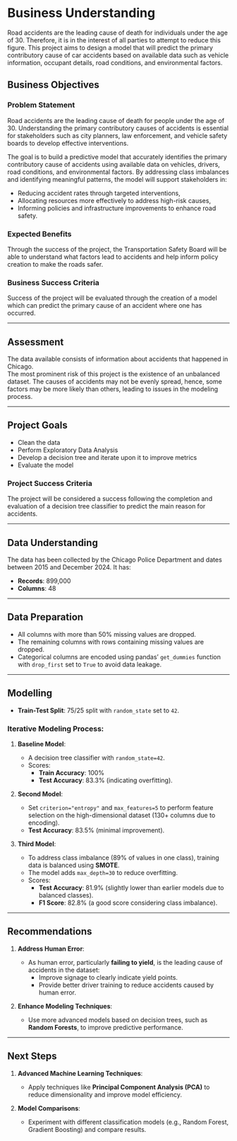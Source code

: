 # Business Understanding
Road accidents are the leading cause of death for individuals under the age of 30. Therefore, it is in the interest of all parties to attempt to reduce this figure. This project aims to design a model that will predict the primary contributory cause of car accidents based on available data such as vehicle information, occupant details, road conditions, and environmental factors.

## Business Objectives
### Problem Statement
Road accidents are the leading cause of death for people under the age of 30. Understanding the primary contributory causes of accidents is essential for stakeholders such as city planners, law enforcement, and vehicle safety boards to develop effective interventions.

The goal is to build a predictive model that accurately identifies the primary contributory cause of accidents using available data on vehicles, drivers, road conditions, and environmental factors. By addressing class imbalances and identifying meaningful patterns, the model will support stakeholders in:
- Reducing accident rates through targeted interventions,
- Allocating resources more effectively to address high-risk causes,
- Informing policies and infrastructure improvements to enhance road safety.

### Expected Benefits
Through the success of the project, the Transportation Safety Board will be able to understand what factors lead to accidents and help inform policy creation to make the roads safer.

### Business Success Criteria
Success of the project will be evaluated through the creation of a model which can predict the primary cause of an accident where one has occurred.

---

## Assessment
The data available consists of information about accidents that happened in Chicago.  
The most prominent risk of this project is the existence of an unbalanced dataset. The causes of accidents may not be evenly spread, hence, some factors may be more likely than others, leading to issues in the modeling process.

---

## Project Goals
- Clean the data
- Perform Exploratory Data Analysis
- Develop a decision tree and iterate upon it to improve metrics
- Evaluate the model

### Project Success Criteria
The project will be considered a success following the completion and evaluation of a decision tree classifier to predict the main reason for accidents.

---

## Data Understanding
The data has been collected by the Chicago Police Department and dates between 2015 and December 2024. It has:
- **Records**: 899,000
- **Columns**: 48  

---

## Data Preparation
- All columns with more than 50% missing values are dropped.
- The remaining columns with rows containing missing values are dropped.
- Categorical columns are encoded using pandas’ `get_dummies` function with `drop_first` set to `True` to avoid data leakage.

---

## Modelling
- **Train-Test Split**: 75/25 split with `random_state` set to `42`.

### Iterative Modeling Process:
1. **Baseline Model**:
   - A decision tree classifier with `random_state=42`.
   - Scores: 
     - **Train Accuracy**: 100% 
     - **Test Accuracy**: 83.3% (indicating overfitting).

2. **Second Model**:
   - Set `criterion="entropy"` and `max_features=5` to perform feature selection on the high-dimensional dataset (130+ columns due to encoding).
   - **Test Accuracy**: 83.5% (minimal improvement).

3. **Third Model**:
   - To address class imbalance (89% of values in one class), training data is balanced using **SMOTE**.
   - The model adds `max_depth=30` to reduce overfitting.
   - Scores:
     - **Test Accuracy**: 81.9% (slightly lower than earlier models due to balanced classes).
     - **F1 Score**: 82.8% (a good score considering class imbalance).

---

## Recommendations
1. **Address Human Error**:
   - As human error, particularly **failing to yield**, is the leading cause of accidents in the dataset:
     - Improve signage to clearly indicate yield points.
     - Provide better driver training to reduce accidents caused by human error.

2. **Enhance Modeling Techniques**:
   - Use more advanced models based on decision trees, such as **Random Forests**, to improve predictive performance.

---

## Next Steps
1. **Advanced Machine Learning Techniques**:
   - Apply techniques like **Principal Component Analysis (PCA)** to reduce dimensionality and improve model efficiency.

2. **Model Comparisons**:
   - Experiment with different classification models (e.g., Random Forest, Gradient Boosting) and compare results.
